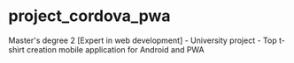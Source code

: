 # project_cordova_pwa
Master's degree 2 [Expert in web development] - University project - Top t-shirt creation mobile application for Android and PWA
